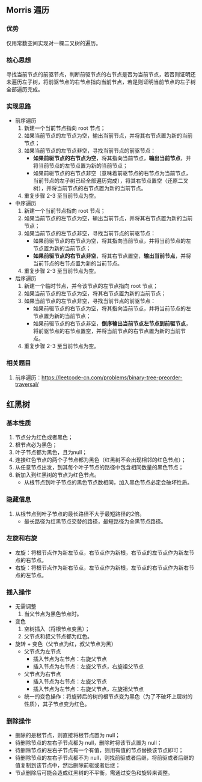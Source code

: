 ## Morris 遍历

### 优势
仅用常数空间实现对一棵二叉树的遍历。

### 核心思想
寻找当前节点的前驱节点，判断前驱节点的右节点是否为当前节点，若否则证明还未遍历左子树，将前驱节点的右节点指向当前节点，若是则证明当前节点的左子树全部遍历完成。

### 实现思路
- 前序遍历
  1. 新建一个当前节点指向 root 节点；
  2. 如果当前节点的左节点为空，输出当前节点，并将其右节点置为新的当前节点；
  3. 如果当前节点的左节点非空，寻找当前节点的前驱节点：
     - **如果前驱节点的右节点为空**，将其指向当前节点，**输出当前节点**，并将当前节点的左节点置为新的当前节点；
     - 如果前驱节点的右节点非空（意味着前驱节点的右节点为当前节点，当前节点的左子树已经全部遍历完成），将其右节点置空（还原二叉树），并将当前节点的右节点置为新的当前节点。
  4. 重复步骤 2-3 至当前节点为空。
- 中序遍历
  1. 新建一个当前节点指向 root 节点；
  2. 如果当前节点的左节点为空，输出当前节点，并将其右节点置为新的当前节点；
  3. 如果当前节点的左节点非空，寻找当前节点的前驱节点：
     - 如果前驱节点的右节点为空，将其指向当前节点，并将当前节点的左节点置为新的当前节点；
     - **如果前驱节点的右节点非空**，将其右节点置空，**输出当前节点**，并将当前节点的右节点置为新的当前节点。
  4. 重复步骤 2-3 至当前节点为空。
- 后序遍历
  1. 新建一个临时节点，并令该节点的左节点指向 root 节点；
  2. 如果当前节点的左节点为空，将其右节点置为新的当前节点；
  3. 如果当前节点的左节点非空，寻找当前节点的前驱节点：
     - 如果前驱节点的右节点为空，将其指向当前节点，并将当前节点的左节点置为新的当前节点；
     - 如果前驱节点的右节点非空，**倒序输出当前节点左节点到前驱节点**，将前驱节点的右节点置空，并将当前节点的右节点置为新的当前节点。
  4. 重复步骤 2-3 至当前节点为空。

### 相关题目
  1. 前序遍历：https://leetcode-cn.com/problems/binary-tree-preorder-traversal/

## 红黑树

### 基本性质
1. 节点分为红色或者黑色；
2. 根节点必为黑色；
3. 叶子节点都为黑色，且为null；
4. 连接红色节点的两个子节点都为黑色（红黑树不会出现相邻的红色节点）；
5. 从任意节点出发，到其每个叶子节点的路径中包含相同数量的黑色节点；
6. 新加入到红黑树的节点为红色节点。
   - 从根节点到叶子节点的黑色节点数相同，加入黑色节点必定会破坏性质。

### 隐藏信息
1. 从根节点到叶子节点的最长路径不大于最短路径的2倍。
   - 最长路径为红黑节点交替的路径，最短路径为全黑节点路径。

### 左旋和右旋
- 左旋：将根节点作为新左节点，右节点作为新根，右节点的左节点作为新左节点的右节点。
- 右旋：将根节点作为新右节点，左节点作为新根，左节点的右节点作为新右节点的左节点。

### 插入操作
- 无需调整
  1. 当父节点为黑色节点时。
- 变色
  1. 空树插入（将根节点变黑）；
  2. 父节点和叔父节点都为红色。
- 旋转 + 变色（父节点为红，叔父节点为黑）
  - 父节点为左节点
    - 插入节点为左节点：右旋父节点
    - 插入节点为右节点：左旋父节点，右旋祖父节点
  - 父节点为右节点
    - 插入节点为右节点：左旋父节点
    - 插入节点为左节点：右旋父节点，左旋祖父节点
  - 统一的变色操作：将旋转后的树的根节点变为黑色（为了不破坏上层树的性质），其子节点变为红色。

### 删除操作
- 删除的是根节点，则直接将根节点置为 null；
- 待删除节点的左右子节点都为 null，删除时将该节点置为 null；
- 待删除节点的左右子节点有一个有值，则用有值的节点替换该节点即可；
- 待删除节点的左右子节点都不为 null，则找前驱或者后继，将前驱或者后继的值复制到该节点中，然后删除前驱或者后继；
- 节点删除后可能会造成红黑树的不平衡，需通过变色和旋转来调整。
  